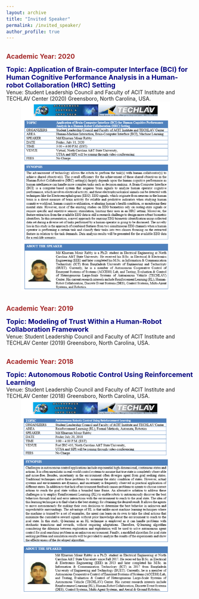```yaml
---
layout: archive
title: "Invited Speaker"
permalink: /invited_speaker/
author_profile: true
---
```

<br/>
<span style="font-size:1.25em; color:brown;"><b>Academic Year: 2020</b></span> 

<span style="color:black; font-size:1.1em"><b><font color="Navy" size="4">Topic: Application of Brain-computer Interface (BCI) for Human Cognitive Performance Analysis in a Human-robot Collaboration (HRC) Setting</font></b></span><br/>
Venue: Student Leadership Council and Faculty of ACIT Institute and TECHLAV Center (2020) Greensboro, North Carolina, USA.<br/>
<img src="/images/Application of Brain-computer Interface (BCI) for Human Cognitive Performance Analysis in a Human-robot Collaboration (HRC) Setting.png" alt="Paper Thumbnail" style="float:left; width:400px; margin-left:40px; margin-bottom:20px;"><br/>
<div style="clear:both;"></div>

<br/>
<span style="font-size:1.25em; color:brown;"><b>Academic Year: 2019</b></span> 

<span style="color:black; font-size:1.1em"><b><font color="Navy" size="4">Topic: Modeling of Trust Within a Human-Robot Collaboration Framework</font></b></span><br/>
Venue: Student Leadership Council and Faculty of ACIT Institute and TECHLAV Center (2019) Greensboro, North Carolina, USA.<br/>
<!--
<img src="/images/Autonomous Robotic Control Using Reinforcement Learning.png" alt="Paper Thumbnail" style="float:left; width:400px; margin-left:40px; margin-bottom:20px;"><br/>
<div style="clear:both;"></div>
-->

<br/>
<span style="font-size:1.25em; color:brown;"><b>Academic Year: 2018</b></span> 

<span style="color:black; font-size:1.1em"><b><font color="Navy" size="4">Topic: Autonomous Robotic Control Using Reinforcement Learning</font></b></span><br/>
Venue: Student Leadership Council and Faculty of ACIT Institute and TECHLAV Center (2018) Greensboro, North Carolina, USA.<br/>
<img src="/images/Autonomous Robotic Control Using Reinforcement Learning.png" alt="Paper Thumbnail" style="float:left; width:400px; margin-left:40px; margin-bottom:20px;"><br/>
<div style="clear:both;"></div>
